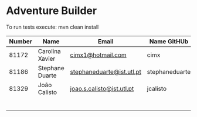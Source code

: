 # Adventure Builder

To run tests execute: mvn clean install

|   Number   |          Name           |            Email          |   Name GitHUb  | Module(s) |
| ---------- | ----------------------- | --------------------------| ---------------| --------- |
|   81172    |    Carolina Xavier      |  cimx1@hotmail.com        |     cimx       | 30Writes  |
|   81186    |    Stephane Duarte      | stephaneduarte@ist.utl.pt | stephaneduarte | 30Writes  |
|   81329    |      João Calisto       | joao.s.calisto@ist.utl.pt |    jcalisto    | 30Writes  |
|            |                         |                           |                |           |
|            |                         |                           |                |           |
|            |                         |                           |                |           |
|            |                         |                           |                |           |
|            |                         |                           |                |           |
|            |                         |                           |                |           |
 
